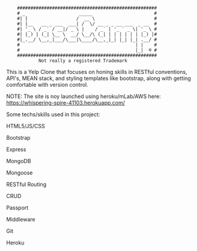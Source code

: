         ####################################################
        # _                    _____                       #
        #| |                  /  __ \                      #
        #| |__   __ _ ___  ___| /  \/ __ _ _ __ ___  _ __  #
        #| '_ \ / _` / __|/ _ \ |    / _` | '_ ` _ \| '_ \ #
        #| |_) | (_| \__ \  __/ \__/\ (_| | | | | | | |_) |#
        #|_.__/ \__,_|___/\___|\____/\__,_|_| |_| |_| .__/ #
        #                                           | |    #
        #                                           |_|  ® #
        ####################################################
                Not really a registered Trademark
                

This is a Yelp Clone that focuses on honing skills in RESTful conventions, API's, MEAN stack,
and styling templates like bootstrap, along with getting comfortable with 
version control.

NOTE: The site is noy launched using heroku/mLab/AWS here: https://whispering-spire-41103.herokuapp.com/


Some techs/skills used in this project:

HTML5/JS/CSS

Bootstrap

Express

MongoDB

Mongoose

RESTful Routing

CRUD

Passport

Middleware

Git

Heroku
